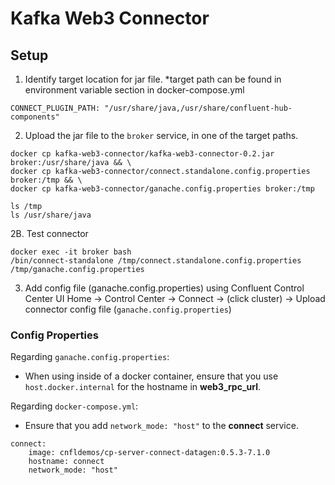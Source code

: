 # Kafka Web3 Connector

## Setup
1. Identify target location for jar file.
*target path can be found in environment variable section in docker-compose.yml 
```
CONNECT_PLUGIN_PATH: "/usr/share/java,/usr/share/confluent-hub-components"
```

2. Upload the jar file to the `broker` service, in one of the target paths.
```\
docker cp kafka-web3-connector/kafka-web3-connector-0.2.jar broker:/usr/share/java && \
docker cp kafka-web3-connector/connect.standalone.config.properties broker:/tmp && \
docker cp kafka-web3-connector/ganache.config.properties broker:/tmp

ls /tmp
ls /usr/share/java
```

2B. Test connector
```
docker exec -it broker bash
/bin/connect-standalone /tmp/connect.standalone.config.properties /tmp/ganache.config.properties
```

3. Add config file (ganache.config.properties) using Confluent Control Center UI
Home -> Control Center -> Connect -> (click cluster) -> Upload connector config file (`ganache.config.properties`)

### Config Properties
Regarding `ganache.config.properties`:
- When using inside of a docker container, ensure that you use `host.docker.internal` for the hostname in **web3_rpc_url**.

Regarding `docker-compose.yml`:
- Ensure that you add `network_mode: "host"` to the **connect** service.
```
connect:
    image: cnfldemos/cp-server-connect-datagen:0.5.3-7.1.0
    hostname: connect
    network_mode: "host"
```
